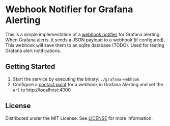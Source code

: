 # Webhook Notifier for Grafana Alerting

This is a simple implementation of a [webhook notifier](https://grafana.com/docs/grafana/latest/alerting/alerting-rules/manage-contact-points/webhook-notifier/) for Grafana alerting. When Grafana alerts, it sends a JSON payload to a webhook (if configured). This webhook will save them to an sqlite database (TODO). Used for testing Grafana alert notifications.

## Getting Started

1. Start the service by executing the binary: `./grafana-webhook`
2. Configure a [contact point](https://grafana.com/docs/grafana/latest/alerting/fundamentals/contact-points/) for a webhook in Grafana Alerting and set the `url` to http://localhost:4000

## License

Distributed under the MIT License. See [LICENSE](LICENSE) for more information.
